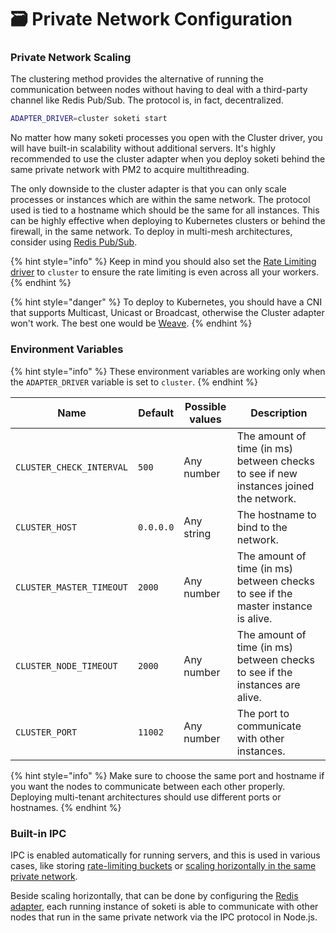 # 🗃 Private Network Configuration

### Private Network Scaling

The clustering method provides the alternative of running the communication between nodes without having to deal with a third-party channel like Redis Pub/Sub. The protocol is, in fact, decentralized.

```bash
ADAPTER_DRIVER=cluster soketi start
```

No matter how many soketi processes you open with the Cluster driver, you will have built-in scalability without additional servers. It's highly recommended to use the cluster adapter when you deploy soketi behind the same private network with PM2 to acquire multithreading.

The only downside to the cluster adapter is that you can only scale processes or instances which are within the same network. The protocol used is tied to a hostname which should be the same for all instances. This can be highly effective when deploying to Kubernetes clusters or behind the firewall, in the same network. To deploy in multi-mesh architectures, consider using [Redis Pub/Sub](redis-configuration.md).

{% hint style="info" %}
Keep in mind you should also set the [Rate Limiting driver](broken-reference) to `cluster` to ensure the rate limiting is even across all your workers.
{% endhint %}

{% hint style="danger" %}
To deploy to Kubernetes, you should have a CNI that supports Multicast, Unicast or Broadcast, otherwise the Cluster adapter won't work. The best one would be [Weave](https://github.com/weaveworks/weave).
{% endhint %}

### Environment Variables

{% hint style="info" %}
These environment variables are working only when the `ADAPTER_DRIVER` variable is set to `cluster`.
{% endhint %}

| Name                     | Default   | Possible values | Description                                                                           |
| ------------------------ | --------- | --------------- | ------------------------------------------------------------------------------------- |
| `CLUSTER_CHECK_INTERVAL` | `500`     | Any number      | The amount of time (in ms) between checks to see if new instances joined the network. |
| `CLUSTER_HOST`           | `0.0.0.0` | Any string      | The hostname to bind to the network.                                                  |
| `CLUSTER_MASTER_TIMEOUT` | `2000`    | Any number      | The amount of time (in ms) between checks to see if the master instance is alive.     |
| `CLUSTER_NODE_TIMEOUT`   | `2000`    | Any number      | The amount of time (in ms) between checks to see if the instances are alive.          |
| `CLUSTER_PORT`           | `11002`   | Any number      | The port to communicate with other instances.                                         |

{% hint style="info" %}
Make sure to choose the same port and hostname if you want the nodes to communicate between each other properly. Deploying multi-tenant architectures should use different ports or hostnames.
{% endhint %}

### Built-in IPC

IPC is enabled automatically for running servers, and this is used in various cases, like storing [rate-limiting buckets](../../rate-limiting-and-limits/broadcast-rate-limiting.md) or [scaling horizontally in the same private network](../horizontal-scaling.md#cluster-adapter).

Beside scaling horizontally, that can be done by configuring the [Redis adapter](../horizontal-scaling.md), each running instance of soketi is able to communicate with other nodes that run in the same private network via the IPC protocol in Node.js.

